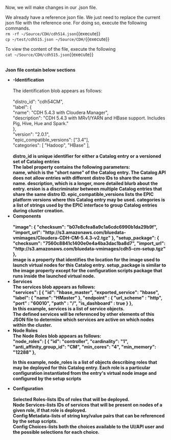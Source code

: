 Now, we will make changes in our .json file.<br>

We already have a reference json file. We just need to replace the current json file with the reference one. For doing so, execute the following commands.
<br>`rm -rf ~/Source/CDH/cdh514.json`{{execute}}
<br>`cp ~/test/cdh515.json ~/Source/CDH/`{{execute}}

To view the content of the file, execute the following
<br>`cat ~/Source/CDH/cdh515.json`{{execute}}

<br>
<strong>Json file contain below sections<br></strong>
<ul>
<li><strong>-Identification</strong></li>
<br>
The identification blob appears as follows:<br>
<br>
"distro_id": "cdh54CM",<br>
"label": {<br>
  "name": "CDH 5.4.3 with Cloudera Manager",<br>
  "description": "CDH 5.4.3 with MRv1/YARN and HBase support. Includes Pig, Hive, Hue and Spark."<br>
  },<br>
"version": "2.0.1",<br>
"epic_compatible_versions": ["3.4"],<br>
"categories": [ "Hadoop", "HBase" ],<br>

<br>
<strong>distro_id <strong>is unique identifier for either a Catalog entry or a versioned set of Catalog entries
<br>
The <b>label<b> property contains the following parameters:<br>
name, which is the "short name" of the Catalog entry. The Catalog API does not allow entries with different distro IDs to share the same name.
description, which is a longer, more detailed blurb about the entry.
ersion is a discriminator between multiple Catalog entries that share the same distro ID.
epic_compatible_versions lists the EPIC platform versions where this Catalog entry may be used.
categories is a list of strings used by the EPIC interface to group Catalog entries during cluster creation.

<br>
<li><strong>Components</strong></li>
<br>
"image": {
  "checksum": "b07e8cfea8a9c1a6cdc6990b1da29b9f",
  "import_url": "http://s3.amazonaws.com/bluedata-vmimages/Cloudera-CDH-CM-5.4.3-v2.tgz"
},
"setup_package": {
  "checksum": "7560c8841c1400e0e4a4ba3dac1ba8d7",
  "import_url": "http://s3.amazonaws.com/bluedata-vmimages/cdh5-cm-setup.tgz"
},
<br>
image is a property that identifies the location for the image used to launch virtual nodes for this Catalog entry. 
setup_package is similar to the image property except for the configuration scripts package that runs inside the launched virtual node.

<br>
<li><stong>Services</strong></li>
The services blob appears as follows:
<br>
"services": [
  {
    "id": "hbase_master",
    "exported_service": "hbase",
    "label": {
      "name": "HMaster"
      },
    "endpoint" : {
      "url_scheme" : "http",
      "port" : "60010",
      "path" : "/",
      "is_dashboard" : true
      }
    },
    
   <br>
  In this example, services is a list of service objects.
<br>The defined services will be referenced by other elements of this JSON file to determine which services are active on which nodes     within the cluster. <br>

<li><strong>Node Roles</strong></li>
The Node Roles blob appears as follows:
<br>
"node_roles": [
  {
    "id": "controller",
    "cardinality": "1",
    "anti_affinity_group_id": "CM",
    "min_cores": "4",
    "min_memory": "12288"
  },
  <br>
  
  In this example, node_roles is a list of objects describing roles that may be deployed for this Catalog entry. Each role is a particular configuration instantiated from the entry's virtual node image and configured by the setup scripts
  
<li><strong>Configuration</strong></li>
<br>
  Selected Roles-lists IDs of roles that will be deployed.<br>
  Node Services-lists IDs of services that will be present on nodes of a given role, if that role is deployed.<br>
  Config Metadata-lists of string key/value pairs that can be referenced by the setup scripts.<br>
  Config Choices-lists both the choices available to the UI/API user and the possible selections for each choice.<br>
</ul>
